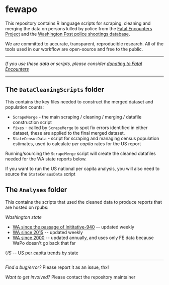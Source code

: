 # fewapo

This repository contains R language scripts for scraping, cleaning and merging the data on persons killed by police from the [Fatal Encounters Project](https://fatalencounters.org/) and the [Washington Post police shootings database](https://www.washingtonpost.com/graphics/investigations/police-shootings-database).

We are committed to accurate, transparent, reproducible research.  All of the tools used in our workflow are open-source and free to the public.

____

*If you use these data or scripts, please consider [donating to Fatal Encounters](https://fatalencounters.org/donate/)*

____

## The `DataCleaningScripts` folder 

This contains the key files needed to construct the merged dataset and population counts:

* `ScrapeMerge` - the main scraping / cleaning / merging / datafile construction script
* `fixes` - called by `ScrapeMerge` to spot fix errors identified in either dataset, these are applied to the final merged dataset.
* `StateCensusData` - script for scraping and managing census population estimates, used to calculate *per capita* rates for the US report

Running/sourcing the `ScrapeMerge` script will create the cleaned datafiles needed for the WA state reports below.

If you want to run the US national per capita analysis, you will also need to source the `StateCensusData` script

## The `Analyses` folder

This contains the scripts that used the cleaned data to produce reports that are hosted on rpubs:

*Washington state*  
* [WA since the passage of Inititative-940](https://rpubs.com/moxbox/wa_since940) -- updated weekly
* [WA since 2015](https://rpubs.com/moxbox/wa_since2015) -- updated weekly
* [WA since 2000](https://rpubs.com/moxbox/wa_since2000) -- updated annually, and uses only FE data because WaPo doesn't go back that far

*US* -- [US per capita trends by state](https://rpubs.com/moxbox/statepercapitatrends)

____

*Find a bug/error?*  Please report it as an issue, thx!

*Want to get involved?* Please contact the repository maintainer
